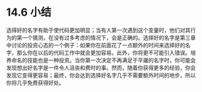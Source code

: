# 14.6 小结

选得好的名字有助于使代码更加明显；当有人第一次遇到这个变量时，他们对其行为的第一个猜测，在没有过多考虑的情况下，会是正确的。选择好的名字是第三章中讨论的投资心态的一个例子：如果你在前面花了一点额外的时间来选择好的名字，那么你在以后的代码工作中就会更加容易。此外，你将更不可能引入错误。培养命名的技能也是一种投资。当你第一次决定不再满足于平庸的名字时，你可能会发现想出好名字是一件令人沮丧和费时的事。然而，随着你获得更多的经验，你会发现它变得更容易；最终，你会达到选择好名字几乎不需要额外时间的地步，所以你将几乎免费获得好处。
